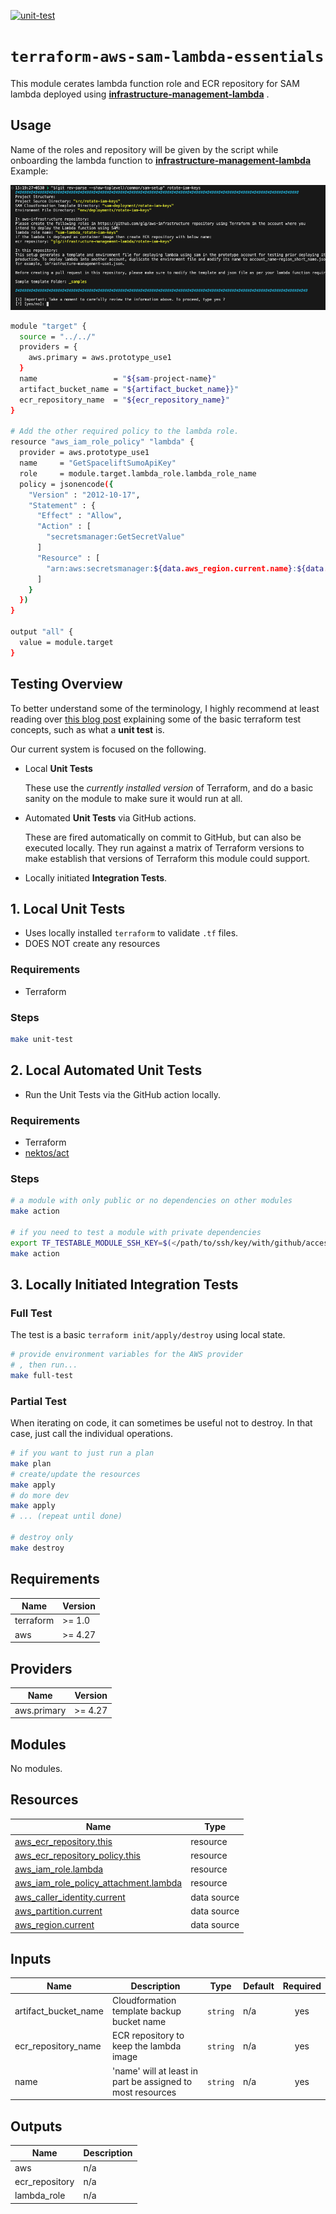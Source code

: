 
[![unit-test](../../../actions/workflows/unit-test.yml/badge.svg)](../../../actions/workflows/unit-test.yml)

# `terraform-aws-sam-lambda-essentials`

This module cerates lambda function role and ECR repository for SAM lambda deployed using **[infrastructure-management-lambda](https://github.com/glg/infrastructure-management-lambda)** .

## Usage

Name of the roles and repository will be given by the script while onboarding the lambda function to **[infrastructure-management-lambda](https://github.com/glg/infrastructure-management-lambda)**
Example:

![1702979388471](image/README/1702979388471.png)

```bash
module "target" {
  source = "../../"
  providers = {
    aws.primary = aws.prototype_use1
  }
  name                 = "${sam-project-name}"
  artifact_bucket_name = "${artifact_bucket_name}}"
  ecr_repository_name  = "${ecr_repository_name}"
}

# Add the other required policy to the lambda role. 
resource "aws_iam_role_policy" "lambda" {
  provider = aws.prototype_use1
  name     = "GetSpaceliftSumoApiKey"
  role     = module.target.lambda_role.lambda_role_name
  policy = jsonencode({
    "Version" : "2012-10-17",
    "Statement" : {
      "Effect" : "Allow",
      "Action" : [
        "secretsmanager:GetSecretValue"
      ]
      "Resource" : [
        "arn:aws:secretsmanager:${data.aws_region.current.name}:${data.aws_caller_identity.current.account_id}:secret:${local.secret_name}-??????"
      ]
    }
  })
}

output "all" {
  value = module.target
}
```

## Testing Overview

To better understand some of the terminology, I highly recommend at least reading over [this blog post](https://www.hashicorp.com/blog/testing-hashicorp-terraform) explaining some of the basic terraform test concepts, such as what a **unit test** is.

Our current system is focused on the following.

- Local **Unit Tests**

  These use the *currently installed version* of Terraform, and do a basic sanity on the module to make sure it would run at all.
- Automated **Unit Tests** via GitHub actions.

  These are fired automatically on commit to GitHub, but can also be executed locally.  They run against a matrix of Terraform versions to make establish that versions of Terraform this module could support.
- Locally initiated **Integration Tests**.

## 1. Local Unit Tests

- Uses locally installed `terraform` to validate `.tf` files.
- DOES NOT create any resources

### Requirements

- Terraform

### Steps

```bash
make unit-test
```

## 2. Local Automated Unit Tests

- Run the Unit Tests via the GitHub action locally.

### Requirements

- Terraform
- [nektos/act](https://github.com/nektos/act)

### Steps

```bash
# a module with only public or no dependencies on other modules
make action

# if you need to test a module with private dependencies
export TF_TESTABLE_MODULE_SSH_KEY=$(</path/to/ssh/key/with/github/access)
make action
```

## 3. Locally Initiated Integration Tests

### Full Test

The test is a basic `terraform init/apply/destroy` using local state.

```bash
# provide environment variables for the AWS provider
# , then run...
make full-test
```

### Partial Test

When iterating on code, it can sometimes be useful not to destroy.  In that case, just call the individual operations.

```bash
# if you want to just run a plan
make plan
# create/update the resources
make apply
# do more dev
make apply
# ... (repeat until done)

# destroy only
make destroy
```


<!-- BEGIN_TF_DOCS -->
## Requirements

| Name | Version |
|------|---------|
| terraform | >= 1.0 |
| aws | >= 4.27 |

## Providers

| Name | Version |
|------|---------|
| aws.primary | >= 4.27 |

## Modules

No modules.

## Resources

| Name | Type |
|------|------|
| [aws_ecr_repository.this](https://registry.terraform.io/providers/hashicorp/aws/latest/docs/resources/ecr_repository) | resource |
| [aws_ecr_repository_policy.this](https://registry.terraform.io/providers/hashicorp/aws/latest/docs/resources/ecr_repository_policy) | resource |
| [aws_iam_role.lambda](https://registry.terraform.io/providers/hashicorp/aws/latest/docs/resources/iam_role) | resource |
| [aws_iam_role_policy_attachment.lambda](https://registry.terraform.io/providers/hashicorp/aws/latest/docs/resources/iam_role_policy_attachment) | resource |
| [aws_caller_identity.current](https://registry.terraform.io/providers/hashicorp/aws/latest/docs/data-sources/caller_identity) | data source |
| [aws_partition.current](https://registry.terraform.io/providers/hashicorp/aws/latest/docs/data-sources/partition) | data source |
| [aws_region.current](https://registry.terraform.io/providers/hashicorp/aws/latest/docs/data-sources/region) | data source |

## Inputs

| Name | Description | Type | Default | Required |
|------|-------------|------|---------|:--------:|
| artifact\_bucket\_name | Cloudformation template backup bucket name | `string` | n/a | yes |
| ecr\_repository\_name | ECR repository to keep the lambda image | `string` | n/a | yes |
| name | 'name' will at least in part be assigned to most resources | `string` | n/a | yes |

## Outputs

| Name | Description |
|------|-------------|
| aws | n/a |
| ecr\_repository | n/a |
| lambda\_role | n/a |
<!-- END_TF_DOCS -->
